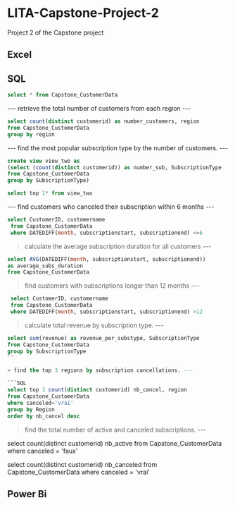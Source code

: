 # LITA-Capstone-Project-2
Project 2 of the Capstone project

## Excel



## SQL

```SQL
select * from Capstone_CustomerData
```

 --- retrieve the total number of customers from each region ---

 ```SQL
select count(distinct customerid) as number_customers, region
 from Capstone_CustomerData
 group by region
```

 --- find the most popular subscription type by the number of customers. ---
 
 ```SQL
 create view view_two as
 (select (count(distinct customerid)) as number_sub, SubscriptionType
 from Capstone_CustomerData
 group by SubscriptionType)
```

 ```SQL
select top 1* from view_two
```

 --- find customers who canceled their subscription within 6 months  ---

```SQL
select CustomerID, customername
 from Capstone_CustomerData
 where DATEDIFF(month, subscriptionstart, subscriptionend) <=6
```
 

> calculate the average subscription duration for all customers ---

```SQL
select AVG(DATEDIFF(month, subscriptionstart, subscriptionend))
as average_subs_duration
from Capstone_CustomerData
```

> find customers with subscriptions longer than 12 months ---

```SQL
 select CustomerID, customername
 from Capstone_CustomerData
 where DATEDIFF(month, subscriptionstart, subscriptionend) >12
```

> calculate total revenue by subscription type. ---

 ```SQL
 select sum(revenue) as revenue_per_substype, SubscriptionType
 from Capstone_CustomerData
 group by SubscriptionType
``

 > find the top 3 regions by subscription cancellations. ---

```SQL
 select top 3 count(distinct customerid) nb_cancel, region
 from Capstone_CustomerData
 where canceled='vrai'
 group by Region
 order by nb_cancel desc
```

 > find the total number of active and canceled subscriptions. ---

 select count(distinct customerid) nb_active
 from Capstone_CustomerData
 where canceled = 'faux'

 select count(distinct customerid) nb_canceled
 from Capstone_CustomerData
 where canceled = 'vrai'

## Power Bi
